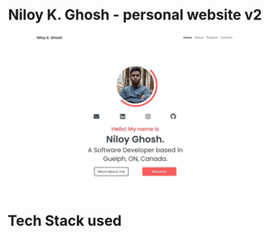 <h1 align="center"> Niloy K. Ghosh - personal website v2</h1>

![Image Snapshot](https://github.com/niloyKGhosh/personal-website-v2/blob/master/img/demo.jpg)

# Tech Stack used
